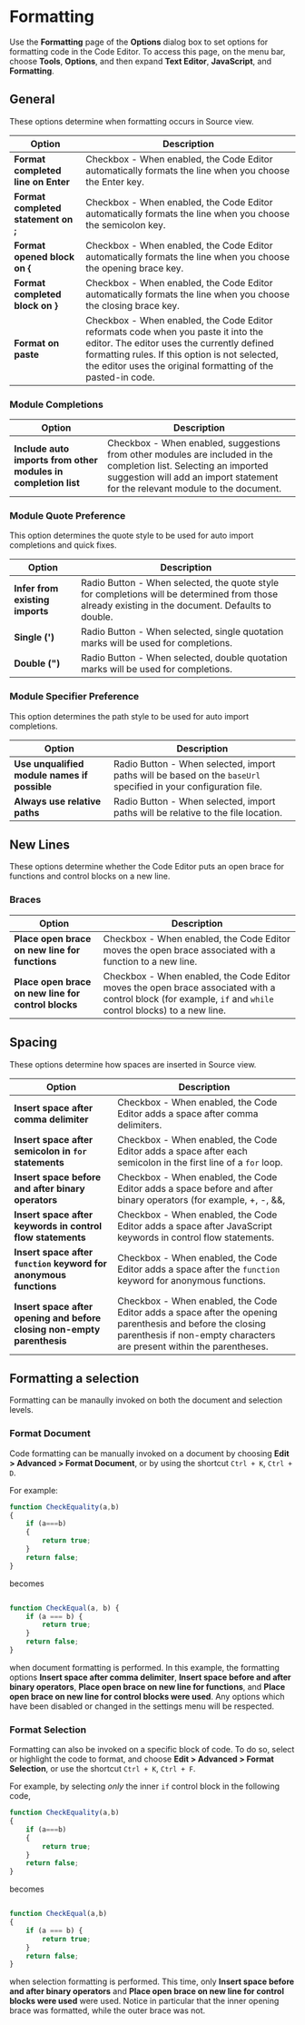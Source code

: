 # Formatting

Use the **Formatting** page of the **Options** dialog box to set options for formatting code in the Code Editor. To access this page, on the menu bar, choose **Tools**, **Options**, and then expand **Text Editor**, **JavaScript**, and **Formatting**.

## General

These options determine when formatting occurs in Source view.

| Option | Description |
| --- | --- |
| **Format completed line on Enter** | Checkbox - When enabled, the Code Editor automatically formats the line when you choose the Enter key. |
| **Format completed statement on ;** | Checkbox - When enabled, the Code Editor automatically formats the line when you choose the semicolon key. |
| **Format opened block on {** | Checkbox - When enabled, the Code Editor automatically formats the line when you choose the opening brace key. |
| **Format completed block on }** | Checkbox - When enabled, the Code Editor automatically formats the line when you choose the closing brace key. |
| **Format on paste** | Checkbox - When enabled, the Code Editor reformats code when you paste it into the editor. The editor uses the currently defined formatting rules. If this option is not selected, the editor uses the original formatting of the pasted-in code. |

### Module Completions

| Option | Description |
| --- | ---|
| **Include auto imports from other modules in completion list** | Checkbox - When enabled, suggestions from other modules are included in the completion list. Selecting an imported suggestion will add an import statement for the relevant module to the document. |

### Module Quote Preference

This option determines the quote style to be used for auto import completions and quick fixes.

| Option | Description |
| --- | ---|
| **Infer from existing imports** | Radio Button - When selected, the quote style for completions will be determined from those already existing in the document. Defaults to double.  |
| **Single (')** | Radio Button - When selected, single quotation marks will be used for completions. |
| **Double (")** | Radio Button - When selected, double quotation marks will be used for completions. |

### Module Specifier Preference

This option determines the path style to be used for auto import completions.

| Option | Description |
| --- | ---|
| **Use unqualified module names if possible** | Radio Button - When selected, import paths will be based on the `baseUrl` specified in your configuration file. |
| **Always use relative paths** | Radio Button - When selected, import paths will be relative to the file location. |

## New Lines
These options determine whether the Code Editor puts an open brace for functions and control blocks on a new line.

### Braces

| Option | Description |
| --- | ---|
| **Place open brace on new line for functions** | Checkbox - When enabled, the Code Editor moves the open brace associated with a function to a new line. |
| **Place open brace on new line for control blocks** | Checkbox - When enabled, the Code Editor moves the open brace associated with a control block (for example, `if` and `while` control blocks) to a new line. |

## Spacing

These options determine how spaces are inserted in Source view.

| Option | Description |
| --- | ---|
| **Insert space after comma delimiter** | Checkbox - When enabled, the Code Editor adds a space after comma delimiters. |
| **Insert space after semicolon in `for` statements** | Checkbox - When enabled, the Code Editor adds a space after each semicolon in the first line of a `for` loop. |
| **Insert space before and after binary operators** | Checkbox - When enabled, the Code Editor adds a space before and after binary operators (for example, +, -, &&, ||). |
| **Insert space after keywords in control flow statements** | Checkbox - When enabled, the Code Editor adds a space after JavaScript keywords in control flow statements. |
| **Insert space after `function` keyword for anonymous functions** | Checkbox - When enabled, the Code Editor adds a space after the `function` keyword for anonymous functions. |
| **Insert space after opening and before closing non-empty parenthesis** | Checkbox - When enabled, the Code Editor adds a space after the opening parenthesis and before the closing parenthesis if non-empty characters are present within the parentheses. |

## Formatting a selection

Formatting can be manaully invoked on both the document and selection levels.

### Format Document

Code formatting can be manually invoked on a document by choosing **Edit > Advanced > Format Document**, or by using the shortcut `Ctrl + K`, `Ctrl + D`.

For example:
```javascript
function CheckEquality(a,b)
{
    if (a===b)
    {
        return true;
    }
    return false;
}
```
becomes
```javascript

function CheckEqual(a, b) {
    if (a === b) {
        return true;
    }
    return false;
}
```

when document formatting is performed. In this example, the formatting options **Insert space after comma delimiter**, **Insert space before and after binary operators**, **Place open brace on new line for functions**, and **Place open brace on new line for control blocks were used**. Any options which have been disabled or changed in the settings menu will be respected.

### Format Selection 

Formatting can also be invoked on a specific block of code. To do so, select or highlight the code to format, and choose **Edit > Advanced > Format Selection**, or use the shortcut `Ctrl + K`, `Ctrl + F`. 

For example, by selecting *only* the inner `if` control block in the following code,

```javascript
function CheckEquality(a,b)
{
    if (a===b)
    {
        return true;
    }
    return false;
}
```
becomes
```javascript

function CheckEqual(a,b)
{
    if (a === b) {
        return true;
    }
    return false;
}
```

when selection formatting is performed. This time, only **Insert space before and after binary operators** and **Place open brace on new line for control blocks were used** were used. Notice in particular that the inner opening brace was formatted, while the outer brace was not.